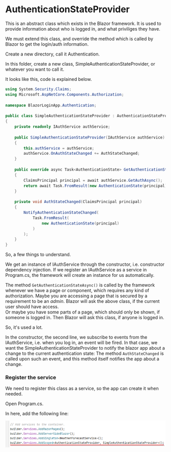# AuthenticationStateProvider
This is an abstract class which exists in the Blazor framework. It is used to provide information about who is logged in, and what priviliges they have.

We must extend this class, and override the method which is called by Blazor to get the login/auth information.

Create a new directory, call it Authentication.

In this folder, create a new class, SimpleAuthenticationStateProvider, or whatever you want to call it.

It looks like this, code is explained below.

```csharp
using System.Security.Claims;
using Microsoft.AspNetCore.Components.Authorization;

namespace BlazorLoginApp.Authentication;

public class SimpleAuthenticationStateProvider : AuthenticationStateProvider
{
    private readonly IAuthService authService;

    public SimpleAuthenticationStateProvider(IAuthService authService)
    {
        this.authService = authService;
        authService.OnAuthStateChanged += AuthStateChanged;
    }

    public override async Task<AuthenticationState> GetAuthenticationStateAsync()
    {
        ClaimsPrincipal principal = await authService.GetAuthAsync();
        return await Task.FromResult(new AuthenticationState(principal));
    }

    private void AuthStateChanged(ClaimsPrincipal principal)
    {
        NotifyAuthenticationStateChanged(
            Task.FromResult(
                new AuthenticationState(principal)
            )
        );
    }
}
```

So, a few things to understand.

We get an instance of IAuthService through the constructor, i.e. constructor dependency injection.
If we register an IAuthService as a service in Program.cs, the framework will create an instance for us automatically.

The method `GetAuthenticationStateAsync()` is called by the framework whenever we have a page or component, which requires any kind of authorization. 
Maybe you are accessing a page that is secured by a requirement to be an *admin*. Blazor will ask the above class, if the current user should have access.  
Or maybe you have some parts of a page, which should only be shown, if someone is logged in. Then Blazor will ask this class, if anyone is logged in.

So, it's used a lot.

In the constructor, the second line, we subscribe to events from the IAuthService, i.e. when you log in, an event will be fired. 
In that case, we want the SimpleAuthenticationStateProvider to notify the blazor app about a change to the current authentication state: The method `AuthStateChanged` is called upon such an event, and this method itself notifies the app about a change.

### Register the service
We need to register this class as a service, so the app can create it when needed.

Open Program.cs.

In here, add the following line:

![img_6.png](img_6.png)




